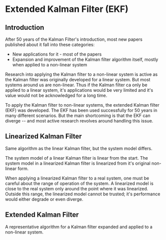 # Extended Kalman Filter (EKF)

## Introduction

After 50 years of the Kalman Filter's introduction, most new papers published about it fall into these categories:
* New applications for it - most of the papers
* Expansion and improvement of the Kalman filter algorithm itself, mostly when applied to a non-linear system

Research into applying the Kalman filter to a non-linear system is active as the Kalman filter
was originally developed for a linear system. But most systems around us are non-linear.
Thus if the Kalman filter ca only be applied to a linear system, it's applications would be
very limited and it's value would not be acknowledged for a long time.

To apply the Kalman filter to non-linear systems, the extended Kalman filter (EKF) was developed. 
The EKF has been used successfully for 50 years in many different scenarios.
But the main shortcoming is that the EKF can diverge -- and most active research revolves around 
handling this issue. 

## Linearized Kalman Filter

Same algorithm as the linear Kalman filter, but the system model differs.

The system model of a linear Kalman filter is linear from the start.
The system model in a linearized Kalman filter is linearized from it's original non-linear form.

When applying a linearized Kalman filter to a real system, one must be careful about the
range of operation of the system. A linearized model is close to the real system
only around the point where it was linearized. Outside this range, the linearized model cannot be trusted;
it's performance would either degrade or even diverge. 

## Extended Kalman Filter

A representative algorithm for a Kalman filter expanded and applied to a non-linear system.


